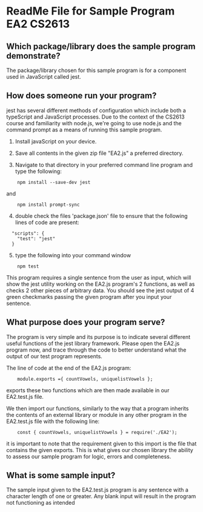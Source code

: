 # ReadMe File for Sample Program EA2 CS2613

## Which package/library does the sample program demonstrate?

The package/library chosen for this sample program is for a component used in JavaScript
called jest. 

## How does someone run your program?

jest has several different methods of configuration which include both a typeScript and JavaScript processes. Due to the context of the CS2613 course and familiarity with node.js, we're going to use node.js and the command prompt as a means of running this sample program. 

1. Install javaScript on your device.
2. Save all contents in the given zip file "EA2.js" a preferred directory.

3. Navigate to that directory in your preferred command line program and type the following:

```
	npm install --save-dev jest
```	 
and

```
	npm install prompt-sync
```	 

4. double check the files 'package.json' file to ensure that the following lines of code are present:

```
  "scripts": {
    "test": "jest"
  }
```	 

5. type the following into your command window 

```
	npm test
```
This program requires a single sentence from the user as input, which will show the jest utility working on the EA2.js program's 2 functions, as well as checks 2 other pieces of arbitrary data. You should see the jest output of 4 green checkmarks passing the given program after you input your sentence. 

## What purpose does your program serve?

The program is very simple and its purpose is to indicate several different useful functions of the jest library framework. Please open the EA2.js program now, and trace through the code to better understand what the output of our test program represents. 

The line of code at the end of the EA2.js program:

```
	module.exports ={ countVowels, uniquelistVowels };
```
exports these two functions which are then made available in our EA2.test.js file. 

We then import our functions, similarly to the way that a program inherits the contents of an external library or module in any other program in the EA2.test.js file with the following line:

```
	const { countVowels, uniquelistVowels } = require('./EA2');
```
it is important to note that the requirement given to this import is the file that contains the given exports. This is what gives our chosen library the ability to assess our sample program for logic, errors and completeness. 

## What is some sample input?

The sample input given to the EA2.test.js program is any sentence with a character length of one or greater. Any blank input will result in the program not functioning as intended

